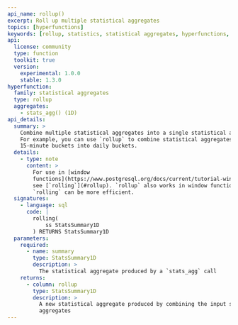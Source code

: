 ```yaml
---
api_name: rollup()
excerpt: Roll up multiple statistical aggregates
topics: [hyperfunctions]
keywords: [rollup, statistics, statistical aggregates, hyperfunctions, toolkit]
api:
  license: community
  type: function
  toolkit: true
  version:
    experimental: 1.0.0
    stable: 1.3.0
hyperfunction:
  family: statistical aggregates
  type: rollup
  aggregates:
    - stats_agg() (1D)
api_details:
  summary: >
    Combine multiple statistical aggregates into a single statistical aggregate.
    For example, you can use `rollup` to combine statistical aggregates from
    15-minute buckets into daily buckets.
  details:
    - type: note
      content: >
        For use in [window
        functions](https://www.postgresql.org/docs/current/tutorial-window.html),
        see [`rolling`](#rollup). `rollup` also works in window functions, but
        `rolling` can be more efficient.
  signatures:
    - language: sql
      code: |
        rolling(
            ss StatsSummary1D
        ) RETURNS StatsSummary1D
  parameters:
    required:
      - name: summary
        type: StatsSummary1D
        description: >
          The statistical aggregate produced by a `stats_agg` call
    returns:
      - column: rollup
        type: StatsSummary1D
        description: >
          A new statistical aggregate produced by combining the input statistical
          aggregates
---
```


